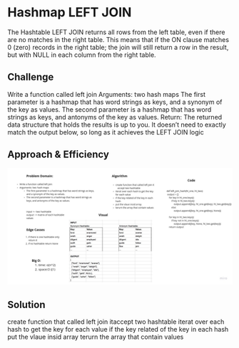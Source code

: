 # Hashmap LEFT JOIN
<!-- Short summary or background information -->
The Hashtable LEFT JOIN returns all rows from the left table, even if there are no matches in the right table. This means that if the ON clause matches 0 (zero) records in the right table; the join will still return a row in the result, but with NULL in each column from the right table.

## Challenge
<!-- Description of the challenge -->
Write a function called left join
Arguments: two hash maps
The first parameter is a hashmap that has word strings as keys, and a synonym of the key as values.
The second parameter is a hashmap that has word strings as keys, and antonyms of the key as values.
Return: The returned data structure that holds the results is up to you. It doesn’t need to exactly match the output below, so long as it achieves the LEFT JOIN logic

## Approach & Efficiency
<!-- What approach did you take? Why? What is the Big O space/time for this approach? -->
![](left_join.jpg)

## Solution
<!-- Embedded whiteboard image -->

create function that called left join itaccept two hashtable
iterat over each hash to get the key for each value
if the key related of the key in each hash
put the vlaue insid array
terurn the array that contain values